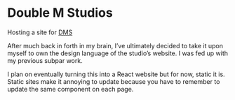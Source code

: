 # Double M Studios
Hosting a site for [DMS](www.doublemstudios.com)

After much back in forth in my brain, I’ve ultimately decided to take it upon myself to own the design language of the studio’s website. I was fed up with my previous subpar work. 

I plan on eventually turning this into a React website but for now, static it is. Static sites make it annoying to update because you have to remember to update the same component on each page.